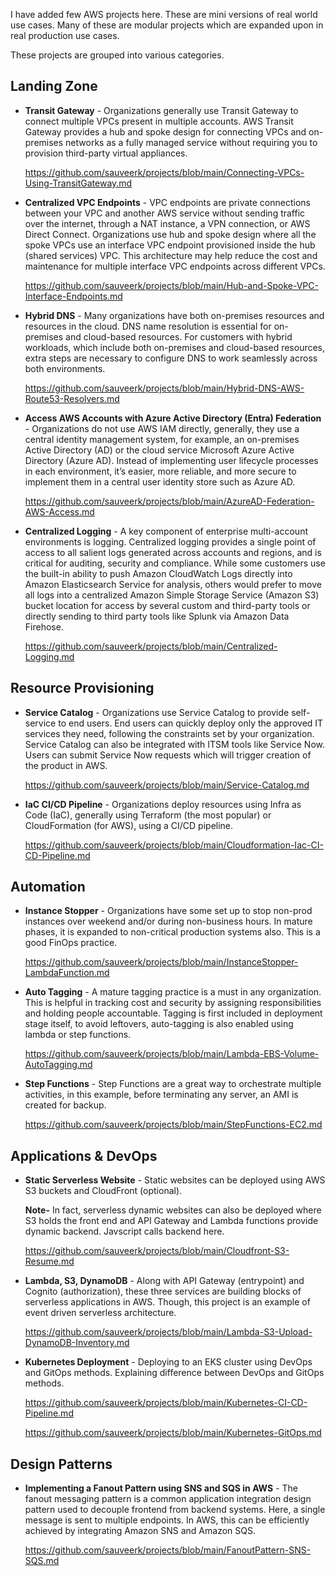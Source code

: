 I have added few AWS projects here. These are mini versions of real world use cases. Many of these are modular projects which are expanded upon in real production use cases.

These projects are grouped into various categories.

## Landing Zone
 
- **Transit Gateway** - Organizations generally use Transit Gateway to connect multiple VPCs present in multiple accounts. AWS Transit Gateway provides a hub and spoke design for connecting VPCs and on-premises networks as a fully managed service without requiring you to provision third-party virtual appliances.  
  
   https://github.com/sauveerk/projects/blob/main/Connecting-VPCs-Using-TransitGateway.md 

- **Centralized VPC Endpoints** - VPC endpoints are private connections between your VPC and another AWS service without sending traffic over the internet, through a NAT instance, a VPN connection, or AWS Direct Connect. Organizations use hub and spoke design where all the spoke VPCs use an interface VPC endpoint provisioned inside the hub (shared services) VPC. This architecture may help reduce the cost and maintenance for multiple interface VPC endpoints across different VPCs.

   https://github.com/sauveerk/projects/blob/main/Hub-and-Spoke-VPC-Interface-Endpoints.md

-  **Hybrid DNS** - Many organizations have both on-premises resources and resources in the cloud. DNS name resolution is essential for on-premises and cloud-based resources. For customers with hybrid workloads, which include both on-premises and cloud-based resources, extra steps are necessary to configure DNS to work seamlessly across both environments.
 
   https://github.com/sauveerk/projects/blob/main/Hybrid-DNS-AWS-Route53-Resolvers.md 

- **Access AWS Accounts with Azure Active Directory (Entra) Federation** - Organizations do not use AWS IAM directly, generally, they use a central identity management system, for example, an on-premises Active Directory (AD) or the cloud service Microsoft Azure Active Directory (Azure AD). Instead of implementing user lifecycle processes in each environment, it’s easier, more reliable, and more secure to implement them in a central user identity store such as Azure AD.
  
  https://github.com/sauveerk/projects/blob/main/AzureAD-Federation-AWS-Access.md

- **Centralized Logging** - A key component of enterprise multi-account environments is logging. Centralized logging provides a single point of access to all salient logs generated across accounts and regions, and is critical for auditing, security and compliance. While some customers use the built-in ability to push Amazon CloudWatch Logs directly into Amazon Elasticsearch Service for analysis, others would prefer to move all logs into a centralized Amazon Simple Storage Service (Amazon S3) bucket location for access by several custom and third-party tools or directly sending to third party tools like Splunk via Amazon Data Firehose. 
  
  https://github.com/sauveerk/projects/blob/main/Centralized-Logging.md
  
## Resource Provisioning

- **Service Catalog** - Organizations use Service Catalog to provide self-service to end users. End users can quickly deploy only the approved IT services they need, following the constraints set by your organization. Service Catalog can also be integrated with ITSM tools like Service Now. Users can submit Service Now requests which will trigger creation of the product in AWS.
  
  https://github.com/sauveerk/projects/blob/main/Service-Catalog.md

- **IaC CI/CD Pipeline** - Organizations deploy resources using Infra as Code (IaC), generally using Terraform (the most popular) or CloudFormation (for AWS), using a CI/CD pipeline.
  
  https://github.com/sauveerk/projects/blob/main/Cloudformation-Iac-CI-CD-Pipeline.md

## Automation
    
- **Instance Stopper** - Organizations have some set up to stop non-prod instances over weekend and/or during non-business hours. In mature phases, it is expanded to non-critical production systems also. This is a good FinOps practice.
  
  https://github.com/sauveerk/projects/blob/main/InstanceStopper-LambdaFunction.md
    
- **Auto Tagging** - A mature tagging practice is a must in any organization. This is helpful in tracking cost and security by assigning responsibilities and holding people accountable. Tagging is first included in deployment stage itself, to avoid leftovers, auto-tagging is also enabled using lambda or step functions.
  
  https://github.com/sauveerk/projects/blob/main/Lambda-EBS-Volume-AutoTagging.md

- **Step Functions** - Step Functions are a great way to orchestrate multiple activities, in this example, before terminating any server, an AMI is created for backup. 
  
  https://github.com/sauveerk/projects/blob/main/StepFunctions-EC2.md

## Applications & DevOps

- **Static Serverless Website** - Static websites can be deployed using AWS S3 buckets and CloudFront (optional). 
  
  **Note-** In fact, serverless dynamic websites can also be deployed where S3 holds the front end and API Gateway and Lambda functions provide dynamic backend. Javscript calls backend here.
  
   https://github.com/sauveerk/projects/blob/main/Cloudfront-S3-Resume.md
  
- **Lambda, S3, DynamoDB** - Along with API Gateway (entrypoint) and Cognito (authorization), these three services are building blocks of serverless applications in AWS. Though, this project is an example of event driven serverless architecture. 
  
  https://github.com/sauveerk/projects/blob/main/Lambda-S3-Upload-DynamoDB-Inventory.md
    
- **Kubernetes Deployment** - Deploying to an EKS cluster using DevOps and GitOps methods. Explaining difference between DevOps and GitOps methods.
  
  https://github.com/sauveerk/projects/blob/main/Kubernetes-CI-CD-Pipeline.md

  https://github.com/sauveerk/projects/blob/main/Kubernetes-GitOps.md

## Design Patterns

- **Implementing a Fanout Pattern using SNS and SQS in AWS** - The fanout messaging pattern is a common application integration design pattern used to decouple frontend from backend systems. Here, a single message is sent to multiple endpoints. In AWS, this can be efficiently achieved by integrating Amazon SNS and Amazon SQS.

  https://github.com/sauveerk/projects/blob/main/FanoutPattern-SNS-SQS.md


